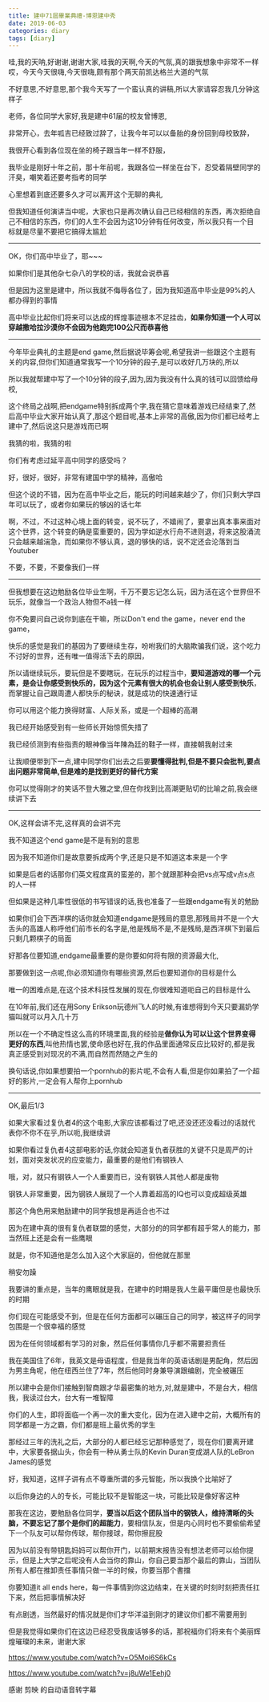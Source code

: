 ```yaml
---
title: 建中71屆畢業典禮-博恩建中秀
date: 2019-06-03
categories: diary
tags: [diary]
---
```


哇,我的天呐,好谢谢,谢谢大家,哇我的天啊,今天的气氛,真的跟我想象中非常不一样哎，今天今天很嗨,今天很嗨,颇有那个两天前凯达格兰大道的气氛

不好意思,不好意思,那个我今天写了一个蛮认真的讲稿,所以大家请容忍我几分钟这样子

老师，各位同学大家好,我是建中61届的校友曾博恩,

非常开心，去年呱吉已经致过辞了，让我今年可以以备胎的身份回到母校致辞，

我很开心看到各位现在坐的椅子跟当年一样不舒服，

我毕业是刚好十年之前，那十年前呢，我跟各位一样坐在台下，忍受着隔壁同学的汗臭，嘲笑着还要考指考的同学

心里想着到底还要多久才可以离开这个无聊的典礼

但我知道任何演讲当中呢，大家也只是再次确认自己已经相信的东西，再次拒绝自己不相信的东西，你们的人生不会因为这10分钟有任何改变，所以我只有一个目标就是尽量不要把它搞得太尴尬

---

OK，你们高中毕业了，耶~~~

如果你们是其他杂七杂八的学校的话，我就会说恭喜

但是因为这里是建中，所以我就不侮辱各位了，因为我知道高中毕业是99%的人都办得到的事情

高中毕业比起你们将来可以达成的辉煌事迹根本不足挂齿，**如果你知道一个人可以穿越撒哈拉沙漠你不会因为他跑完100公尺而恭喜他**

---

今年毕业典礼的主题是end game,然后据说毕筹会呢,希望我讲一些跟这个主题有关的内容,但你们知道通常我写一个10分钟的段子,是可以收好几万块的,所以

所以我就帮建中写了一个10分钟的段子,因为,因为我没有什么真的钱可以回馈给母校,

这个终局之战啊,把endgame特别拆成两个字,我在猜它意味着游戏已经结束了,然后高中毕业大家开始认真了,那这个题目呢,基本上非常的高傲,因为你们都已经考上建中了,然后说这只是游戏而已啊

我猜的啦，我猜的啦

你们有考虑过延平高中同学的感受吗？

好，很好，很好，非常有建国中学的精神，高傲哈

但这个说的不错，因为在高中毕业之后，能玩的时间越来越少了，你们只剩大学四年可以玩了，或者你如果玩的够凶的话七年

啊，不过，不过这种心境上面的转变，说不玩了，不嬉闹了，要拿出真本事来面对这个世界，这个转变的确是蛮重要的，因为学如逆水行舟不进则退，将来这股涌流只会越来越湍急，而如果你不够认真，退的够快的话，说不定还会沦落到当Youtuber

不要，不要，不要像我们一样

---

但我想要在这边勉励各位毕业生啊，千万不要忘记怎么玩，因为活在这个世界但不玩乐，就像当一个政治人物但不a钱一样

你不免要问自己说你到底在干嘛，所以Don't end the game，never end the game，

快乐的感觉是我们的基因为了要继续生存，吩咐我们的大脑欺骗我们说，这个吃力不讨好的世界，还有唯一值得活下去的原因，

所以请继续玩乐，要玩但是不要瞎玩，在玩乐的过程当中，**要知道游戏的哪一个元素，是会让你感受到快乐的，因为这个元素有很大的机会也会让别人感受到快乐**，而掌握让自己跟周遭人都快乐的秘诀，就是成功的快速通行证

你可以用这个能力换得财富、人际关系，或是一个超棒的高潮

我已经开始感受到有一些师长开始惊慌失措了

我已经侦测到有些指责的眼神像当年陳為廷的鞋子一样，直接朝我射过来

让我顺便带到下一点,建中同学你们出去之后要**要懂得批判,但是不要只会批判,要点出问题非常简单,但是难的是找到更好的替代方案**

你可以觉得刚才的笑话不登大雅之堂,但在你找到比高潮更贴切的比喻之前,我会继续讲下去

---

OK,这样会讲不完,这样真的会讲不完

我不知道这个end game是不是有别的意思

因为我不知道你们是故意要拆成两个字,还是只是不知道这本来是一个字

如果是后者的话那你们英文程度真的蛮差的，那个就跟那种会把vs点写成v点s点的人一样

但如果是这种几率性很低的书写错误的话,我也准备了一些跟endgame有关的勉励

如果你们会下西洋棋的话你就会知道endgame是残局的意思,那残局并不是一个大舌头的高雄人称呼他们前市长的名字是,他是残局不是,不是残局,是西洋棋下到最后只剩几颗棋子的局面

好那各位要知道,endgame最重要的是你要如何将有限的资源最大化,

那要做到这一点呢,你必须知道你有哪些资源,然后也要知道你的目标是什么

唯一的困难点是,在这个技术科技性发展的现在,你很难知道呃自己的目标是什么

在10年前,我们还在用Sony Erikson玩德州飞人的时候,有谁想得到今天只要漏奶学猫叫就可以月入几十万

所以在一个不确定性这么高的环境里面,我的经验是**做你认为可以让这个世界变得更好的东西**,叫他热情也罢,使命感也好在,我的作品里面通常反应比较好的,都是我真正感受到对现况的不满,而自然而然随之产生的

换句话说,你如果想要拍一个pornhub的影片呢,不会有人看,但是你如果拍了一个超好的影片,一定会有人帮你上pornhub

---

OK,最后1/3

如果大家看过复仇者4的这个电影,大家应该都看过了吧,还没还还没看过的话就代表你不你不在乎,所以呃,我继续讲

如果你看过复仇者4这部电影的话,你就会知道复仇者获胜的关键不只是周严的计划，面对突发状况的应变能力，最重要的是他们有钢铁人

哦，对，就只有钢铁人一个人重要而已，没有钢铁人其他人都是废物

钢铁人非常重要，因为钢铁人展现了一个人靠着超高的IQ也可以变成超级英雄

那这个角色用来勉励建中的同学我想是再适合也不过

因为在建中真的很有复仇者联盟的感觉，大部分的的同学都有超乎常人的能力，那当然班上还是会有一些鹰眼

就是，你不知道他是怎么加入这个大家庭的，但他就在那里

稍安勿躁

我要讲的重点是，当年的鹰眼就是我，在建中的时期是我人生最平庸但是也最快乐的时期

你们现在可能感受不到，但是在任何方面都可以碾压自己的同学，被这样子的同学包围是一个很幸福的感觉

因为在任何领域都有学习的对象，然后任何事情你几乎都不需要担责任

我在美国住了6年，我英文是母语程度，但是我当年的英语话剧是男配角，然后因为男主角呢，他在纽西兰住了7年，然后他同时身兼导演跟编剧，完全被碾压

所以建中会是你们接触到智商跟才华最密集的地方,对,就是建中，不是台大，相信我，我读过台大，台大有一堆智障

你们的人生，即将面临一个再一次的重大变化，因为在进入建中之前，大概所有的同学都是一方之霸，你们都是班上最优秀的学生

那经过三年的洗礼之后，大部分的人都已经忘记那种感觉了，现在你们要离开建中，大家要各据山头，你会有一种从勇士队的Kevin Duran变成湖人队的LeBron James的感觉

好，我知道，这样子讲有点不尊重所谓的多元智能，所以我换个比喻好了

以后你身边的人的专长，可能比较不是智能这一块，可能比较是像好客这种

那我在这边，要勉励各位同学，**要当以后这个团队当中的钢铁人，维持清晰的头脑，不要忘记了那个是你们的超能力**，要相信队友，但是内心同时也不要偷偷希望下一个队友可以帮你传球，帮你接球，帮你擦屁股

因为以前没有带钥匙妈妈可以帮你开门，以前期末报告没有想法老师可以给你提示，但是上大学之后呢没有人会当你的靠山，你自己要当那个最后的靠山，当团队所有人都在推卸责任事情只做一半的时候，你要当那个書擋

你要知道it all ends here，每一件事情到你这边结束，在关键的时刻时刻把责任扛下来，然后把事情解决好

有点剧透，当然最好的情况就是你们才华洋溢到刚才的建议你们都不需要用到

但是我觉得如果你们在这边已经忍受我废话够多的话，那祝福你们将来有个美丽辉煌璀璨的未来，谢谢大家

<!--more-->

<https://www.youtube.com/watch?v=O5Moi6S6kCs>

<https://www.youtube.com/watch?v=j8uWe1Eehj0>

感谢 剪映 的自动语音转字幕
